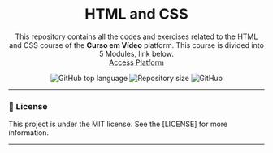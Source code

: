 <h1 align="center">HTML and CSS</h1>
<p align="center">This repository contains all the codes and exercises related to the HTML and CSS course of the <strong>Curso em Vídeo</strong> platform. This course is divided into 5 Modules, link below.
</br>
<a href="https://www.cursoemvideo.com">Access Platform</a>
</p>

<p align="center">
  <img alt="GitHub top language" src="https://img.shields.io/github/languages/top/ale-mouraboni/study-html-css-curso-em-video">

  <img alt="Repository size" src="https://img.shields.io/github/repo-size/ale-mouraboni/study-html-css-curso-em-video">

  <img alt="GitHub" src="https://img.shields.io/github/license/ale-mouraboni/study-html-css-curso-em-video">
</p>

---

### :memo: License
This project is under the MIT license. See the [LICENSE] for more information.

---